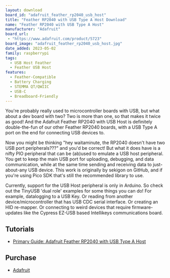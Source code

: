 ```yaml
---
layout: download
board_id: "adafruit_feather_rp2040_usb_host"
title: "Feather RP2040 with USB Type A Host Download"
name: "Feather RP2040 with USB Type A Host"
manufacturer: "Adafruit"
board_url:
 - "https://www.adafruit.com/product/5723"
board_image: "adafruit_feather_rp2040_usb_host.jpg"
date_added: 2023-05-02
family: raspberrypi
tags:
  - USB Host Feather
  - Feather USB Host
features:
  - Feather-Compatible
  - Battery Charging
  - STEMMA QT/QWIIC
  - USB-C
  - Breadboard-Friendly
---
```


You're probably really used to microcontroller boards with USB, but what about a dev board with two? Two is more than one, so that makes it twice as good! And the Adafruit Feather RP2040 with USB Host is definitely double-the-fun of our other Feather RP2040 boards, with a USB Type A port on the end for connecting USB devices to.

Now you might be thinking "hey waitaminute, the RP2040 doesn't have two USB port peripherals???" and you'd be correct! But what it does have is a nifty PIO peripheral that can be (ab)used to emulate a USB host peripheral. You get to keep the main USB port for uploading, debugging, and data communication, while at the same time sending and receiving data to just-about-any USB device. This work is originally by sekigon on GitHub, and if you're using Pico SDK that's still the recommended library to use.

Currently, support for the USB Host peripheral is only in Arduino. So check out the TinyUSB 'dual role' examples for some things you can do! For example, datalogging to a USB Key. Or reading from another device/microcontroller that has USB CDC serial interface. Or creating an HID re-mapper. Or connecting to weird devices that require firmware-updates like the Cypress EZ-USB based Intellikeys communications board.

## Tutorials

* [Primary Guide: Adafruit Feather RP2040 with USB Type A Host](https://learn.adafruit.com/adafruit-feather-rp2040-with-usb-type-a-host)

## Purchase

* [Adafruit](https://www.adafruit.com/product/5723)

